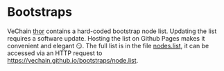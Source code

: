 # Bootstraps

VeChain [thor](https://github.com/vechain/thor) contains a hard-coded bootstrap node list. Updating the list requires a software update. Hosting the list on Github Pages makes it convenient and elegant 😏. The full list is in the file [nodes.list](./node.list), it can be accessed via an HTTP request to https://vechain.github.io/bootstraps/node.list.